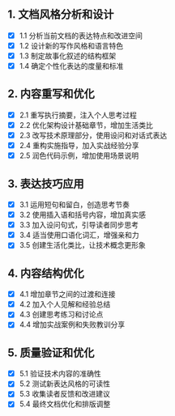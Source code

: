 ## 1. 文档风格分析和设计
- [x] 1.1 分析当前文档的表达特点和改进空间
- [x] 1.2 设计新的写作风格和语言特色
- [x] 1.3 制定故事化叙述的结构框架
- [x] 1.4 确定个性化表达的度量和标准

## 2. 内容重写和优化
- [x] 2.1 重写执行摘要，注入个人思考过程
- [x] 2.2 优化架构设计基础章节，增加生活类比
- [x] 2.3 改写技术原理部分，使用设问和对话式表达
- [x] 2.4 重构实施指导，加入实战经验分享
- [x] 2.5 润色代码示例，增加使用场景说明

## 3. 表达技巧应用
- [x] 3.1 运用短句和留白，创造思考节奏
- [x] 3.2 使用插入语和括号内容，增加真实感
- [x] 3.3 加入设问句式，引导读者同步思考
- [x] 3.4 适当使用口语化词汇，增强亲和力
- [x] 3.5 创建生活化类比，让技术概念更形象

## 4. 内容结构优化
- [x] 4.1 增加章节之间的过渡和连接
- [x] 4.2 加入个人见解和经验总结
- [x] 4.3 创建思考练习和讨论点
- [x] 4.4 增加实战案例和失败教训分享

## 5. 质量验证和优化
- [x] 5.1 验证技术内容的准确性
- [x] 5.2 测试新表达风格的可读性
- [x] 5.3 收集读者反馈和改进建议
- [x] 5.4 最终文档优化和排版调整